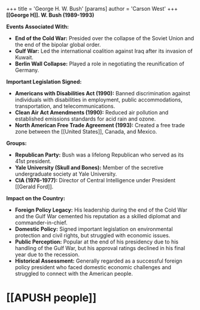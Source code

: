 +++
 title = 'George H. W. Bush'
[params]
	author = 'Carson West'
+++
**[[George H]]. W. Bush (1989-1993)**

**Events Associated With:**

* **End of the Cold War:** Presided over the collapse of the Soviet Union and the end of the bipolar global order.
* **Gulf War:** Led the international coalition against Iraq after its invasion of Kuwait.
* **Berlin Wall Collapse:** Played a role in negotiating the reunification of Germany.

**Important Legislation Signed:**

* **Americans with Disabilities Act (1990):** Banned discrimination against individuals with disabilities in employment, public accommodations, transportation, and telecommunications.
* **Clean Air Act Amendments (1990):** Reduced air pollution and established emissions standards for acid rain and ozone.
* **North American Free Trade Agreement (1993):** Created a free trade zone between the [[United States]], Canada, and Mexico.

**Groups:**

* **Republican Party:** Bush was a lifelong Republican who served as its 41st president.
* **Yale University (Skull and Bones):** Member of the secretive undergraduate society at Yale University.
* **CIA (1976-1977):** Director of Central Intelligence under President [[Gerald Ford]].

**Impact on the Country:**

* **Foreign Policy Legacy:** His leadership during the end of the Cold War and the Gulf War cemented his reputation as a skilled diplomat and commander-in-chief.
* **Domestic Policy:** Signed important legislation on environmental protection and civil rights, but struggled with economic issues.
* **Public Perception:** Popular at the end of his presidency due to his handling of the Gulf War, but his approval ratings declined in his final year due to the recession.
* **Historical Assessment:** Generally regarded as a successful foreign policy president who faced domestic economic challenges and struggled to connect with the American people.
# [[APUSH people]]